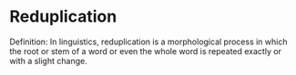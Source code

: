 # Reduplication

Definition: In linguistics, reduplication is a morphological process in which the root or stem of a word or even the whole word is repeated exactly or with a slight change.